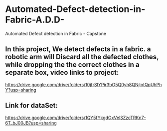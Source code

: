 # Automated-Defect-detection-in-Fabric-A.D.D-
Automated Defect detection in Fabric - Capstone 


## In this project, We detect defects in a fabric. a robotic arm will Discard all the defected clothes, while dropping the the correct clothes in a separate box, video links to project:
https://drive.google.com/drive/folders/10jfrSIYPir3bO5Q0yh8QNjlptQpUhPhY?usp=sharing

## Link for dataSet:
https://drive.google.com/drive/folders/1QY5fYkgdOxVelSZzcTRKn7-6T_bJ00JB?usp=sharing

